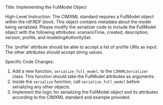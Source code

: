 Title: Implementing the FullModel Object

High-Level Instruction: The CIMXML standard requires a FullModel object within the rdf:RDF block. This object contains metadata about the model being serialized. Please modify the serializer code to include the FullModel object with the following attributes: scenarioTime, created, description, version, profile, and modelingAuthoritySet. 

The 'profile' attribute should be able to accept a list of profile URIs as input. The other attributes should accept string values. 

Specific Code Changes:

1. Add a new function, `serialize_full_model`, to the `CIMXMLSerializer` class. This function should take the FullModel attributes as arguments.
2. Inside the `serialize` function, call `serialize_full_model` before serializing any other objects.
3. Implement the logic for serializing the FullModel object and its attributes according to the CIMXML standard and example provided.